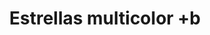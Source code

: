 ---
title: Estrellas multicolor +b
date: 
draft: false

# descripcion
description : Pulsera de plata 925

materials: Plata 925

color: Violeta, Verde, Rosa, Amarillo y Naranja

dimensions: 18,5cm largo

code: 03-09-0567

type: "Pulseras"

categories: []

price: $3.270,00

price_eftvo: $2.780,00

# Images
# first image will be shown in the product page
images:
  # - image: "images/path_to_image"
  # La ubicacion de las imagenes es imagenes/Pulseras/Pulseras.Plata/03-09-0567-estrellas-multicolor-+b
  - image: "./images/pulseras/plata/03-09-0567.JPG"
---